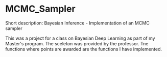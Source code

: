 # MCMC_Sampler
Short description: Bayesian Inference - Implementation of an MCMC sampler

This was a project for a class on Bayesian Deep Learning as part of my Master's program. The sceleton was provided by the professor.
Tne functions where points are awarded are the functions I have implemented.
